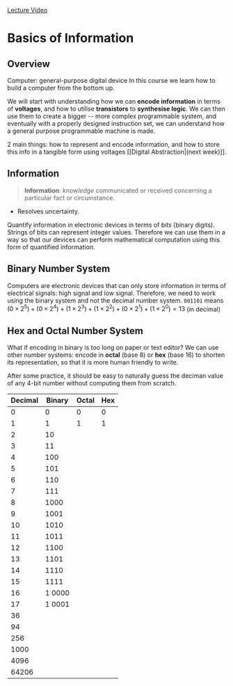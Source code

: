 [Lecture Video](https://youtu.be/IicB30kA3pY)
# Basics of Information
## Overview
Computer: general-purpose digital device
In this course we learn how to build a computer from the bottom up.

We will start with understanding how we can **encode information** in terms of **voltages**, and how to utilise **transistors** to **synthesise logic**.
We can then use them to create a bigger -- more complex programmable system, and eventually with a properly designed instruction set, we can understand how a general purpose programmable machine is made.

2 main things: how to represent and encode information, and how to store this info in a tangible form using voltages [[Digital Abstraction|(next week)]].

## Information
> **Information**: *knowledge* communicated or received concerning a particular fact or circumstance.

- Resolves uncertainty.

Quantify information in electronic devices in terms of *bits* (binary digits).
Strings of bits can represent integer values.
Therefore we can use them in a way so that our devices can perform mathematical computation using this form of quantified information.

## Binary Number System
Computers are electronic devices that can only store information in terms of electrical signals: high signal and low signal.
Therefore, we need to work using the binary system and not the decimal number system.
```001101```
means $(0 \times 2^5) + (0 \times 2^4) + (1 \times 2^3) + (1 \times 2^2) + (0 \times 2^1) + (1 \times 2^0) = 13$ (in decimal)

## Hex and Octal Number System
What if encoding in binary is too long on paper or text editor?
We can use other number systems: encode in **octal** (base 8) or **hex** (base 16) to shorten its representation, so that it is more human friendly to write.

After some practice, it should be easy to naturally guess the deciman value of any 4-bit number without computing them from scratch.

|**Decimal**|**Binary**|**Octal**|**Hex**|
|---|---|---|---|
|0|0|0|0|
|1|1|1|1|
|2|10|||
|3|11|||
|4|100|||
|5|101|||
|6|110|||
|7|111|||
|8|1000|||
|9|1001|||
|10|1010|||
|11|1011|||
|12|1100|||
|13|1101|||
|14|1110|||
|15|1111|||
|16|1 0000|||
|17|1 0001|||
|36||||
|94||||
|256||||
|1000||||
|4096||||
|64206||||